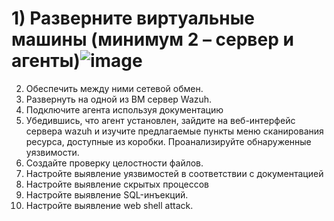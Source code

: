 # 1) Разверните виртуальные машины (минимум 2 – сервер и агенты)![image](https://github.com/user-attachments/assets/2713dd4e-b515-4c26-a329-109c8fb96616)

2) Обеспечить между ними сетевой обмен. 
3) Развернуть на одной из ВМ сервер Wazuh. 
4) Подключите агента используя документацию 
5) Убедившись, что агент установлен, зайдите на веб-интерфейс сервера wazuh и изучите предлагаемые пункты меню сканирования ресурса, доступные из коробки. Проанализируйте обнаруженные уязвимости. 
6) Создайте проверку целостности файлов. 
7) Настройте выявление уязвимостей в соответствии с документацией 
8) Настройте выявление скрытых процессов 
9) Настройте выявление SQL-инъекций. 
10) Настройте выявление web shell attack. 

